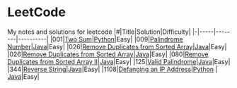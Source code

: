 # LeetCode
My notes and solutions for leetcode
|#|Title|Solution|Difficulty|
|-|-----|--------|----------|
|001|[Two Sum](https://leetcode.com/problems/two-sum)|[Python](https://github.com/yiyangd/LeetCode/blob/main/Python/001_two_sum.py)|Easy|
|009|[Palindrome Number](https://leetcode.com/problems/palindrome-number)|[Java](https://github.com/yiyangd/LeetCode/blob/main/Java/009_isPalindromeNum.java)|Easy|
|026|[Remove Duplicates from Sorted Array](https://leetcode.com/problems/remove-duplicates-from-sorted-array/)|[Java](https://github.com/yiyangd/LeetCode/blob/main/Java/026_removeDuplicates.java)|Easy|
|026|[Remove Duplicates from Sorted Array](https://leetcode.com/problems/remove-duplicates-from-sorted-array/)|[Java](https://github.com/yiyangd/LeetCode/blob/main/Java/026_removeDuplicates.java)|Easy|
|080|[Remove Duplicates from Sorted Array II](https://leetcode.com/problems/remove-duplicates-from-sorted-array-ii/)|[Java](https://github.com/yiyangd/LeetCode/blob/main/Java/080_removeDuplicates2.java)|Easy|
|125|[Valid Palindrome](https://leetcode.com/problems/valid-palindrome)|[Java](https://github.com/yiyangd/LeetCode/blob/main/Java/125_isPalindrome.java)|Easy|
|344|[Reverse String](https://leetcode.com/problems/reverse-string)|[Java](https://github.com/yiyangd/LeetCode/blob/main/Java/344_reverseString.java)|Easy|
|1108|[Defanging an IP Address](https://leetcode.com/problems/defanging-an-ip-address/)|[Python](https://github.com/yiyangd/LeetCode/blob/main/Python/1108Defanging_IP_Address.py) \| [Java](https://github.com/yiyangd/LeetCode/blob/main/Java/1108_defangIPaddr.java)|Easy|
